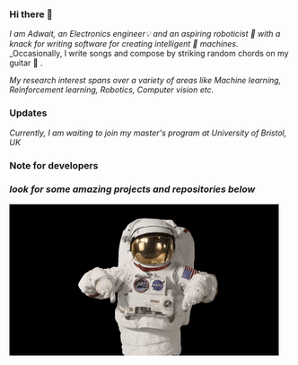 ### Hi there 👋

_I am Adwait, an Electronics engineer💡 and an aspiring roboticist 🤖 with a knack for writing software for creating intelligent 🦾 machines._
_Occasionally, I write songs and compose by striking random chords on my guitar 🎸 .

_My research interest spans over a variety of areas like Machine learning, Reinforcement learning, Robotics, Computer vision etc._

### Updates 

_Currently, I am waiting to join my master's program at University of Bristol, UK_

### Note for developers 
### _look for some amazing projects and repositories below_

![astro](https://github.com/addy1997/addy1997/blob/master/giphy.gif)
